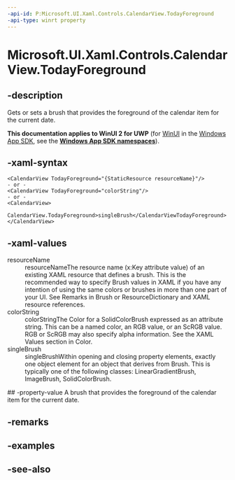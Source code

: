 ```yaml
---
-api-id: P:Microsoft.UI.Xaml.Controls.CalendarView.TodayForeground
-api-type: winrt property
---
```


<!-- Property syntax
public Windows.UI.Xaml.Media.Brush TodayForeground { get;  set; }
-->

# Microsoft.UI.Xaml.Controls.CalendarView.TodayForeground

## -description
Gets or sets a brush that provides the foreground of the calendar item for the current date.

**This documentation applies to WinUI 2 for UWP** (for [WinUI](/windows/apps/winui/winui3/) in the [Windows App SDK](/windows/apps/windows-app-sdk/), see the **[Windows App SDK namespaces](/windows/windows-app-sdk/api/winrt/)**).

## -xaml-syntax
```xaml
<CalendarView TodayForeground="{StaticResource resourceName}"/>
- or -
<CalendarView TodayForeground="colorString"/>
- or -
<CalendarView>
  CalendarView.TodayForeground>singleBrush</CalendarViewTodayForeground>
</CalendarView>

```


## -xaml-values
<dl><dt>resourceName</dt><dd>resourceNameThe resource name (x:Key attribute value) of an existing XAML resource that defines a brush. This is the recommended way to specify Brush values in XAML if you have any intention of using the same colors or brushes in more than one part of your UI. See Remarks in Brush or ResourceDictionary and XAML resource references.</dd>
<dt>colorString</dt><dd>colorStringThe Color for a SolidColorBrush expressed as an attribute string. This can be a named color, an RGB value, or an ScRGB value. RGB or ScRGB may also specify alpha information. See the XAML Values section in Color.</dd>
<dt>singleBrush</dt><dd>singleBrushWithin opening and closing property elements, exactly one object element for an object that derives from Brush. This is typically one of the following classes: LinearGradientBrush, ImageBrush, SolidColorBrush.</dd>
</dl>
## -property-value
A brush that provides the foreground of the calendar item for the current date.

## -remarks

## -examples

## -see-also
